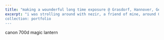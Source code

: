 ```yaml
---
title: "making a wounderful long time exposure @ Grasdorf, Hannover, Germany"
excerpt: "i was strolling around with nezir, a friend of mine, around Grasdorf, Hannover, Germany. it was wonderfulShort description of portfolio item number 1<br/><img src='/images/long time exposure.png' width='200'>
collection: portfolio
---
```


canon 700d 
magic lantern

